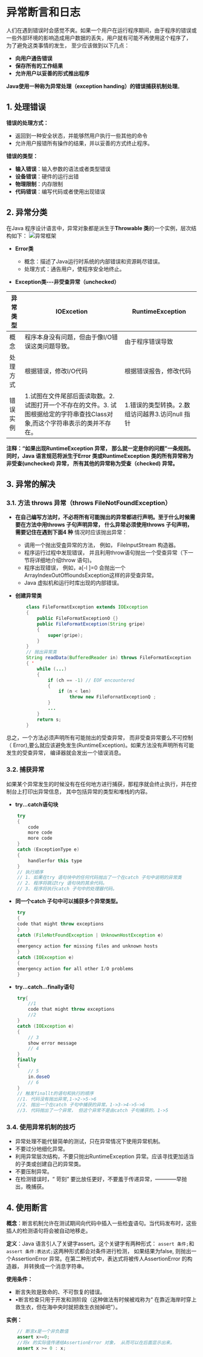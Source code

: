 # 异常断言和日志
人们在遇到错误时会感觉不爽。如果一个用户在运行程序期间，由于程序的错误或一些外部环境的影响造成用户数据的丢失，用户就有可能不再使用这个程序了， 为了避免这类事情的发生， 至少应该做到以下几点：

- **向用户通告错误**
- **保存所有的工作结果**
- **允许用户以妥善的形式推出程序**

**Java使用一种称为异常处理（exception handing）的错误捕获机制处理**。
## 1. 处理错误
**错误的处理方式：**
- 返回到一种安全状态，并能够然用户执行一些其他的命令
- 允许用户报错所有操作的结果，并以妥善的方式终止程序。

**错误的类型：**

- **输入错误**：输入参数的语法或者类型错误
- **设备错误**：硬件的运行出错
- **物理限制**：内存限制
- **代码错误**：编写代码或者使用出现错误

## 2. 异常分类
在Java 程序设计语言中，异常对象都是派生于**Throwable 类**的一个实例，层次结构如下：
![异常框架](E:/坚果云同步/atom书籍/Java核心技术第10版/res/异常框架.png)

- **Error类**

    - 概念：描述了Java运行时系统的内部错误和资源耗尽错误。
    - 处理方式：通告用户，使程序安全地终止。

- **Exception类---非受查异常（unchecked）**

| 异常类型 | IOExcetion | RuntimeException |
| -------- | ---------- | ---------------- |
| 概念     |      程序本身没有问题，但由于像I/O错误这类问题导致。      |              由于程序错误导致    |
| 处理方式 |    根据错误，修改I/O代码        | 根据错误报告，修改代码         |
|    错误实例      |  1.试图在文件尾部后面读取数。2. 试图打开一个不存在的文件。3. 试图根据给定的字符串查找Class对象,而这个字符串表示的类并不存在。        | 1.错误的类型转换。2.数组访问越界3.访问null 指针     |
**注释：“如果出现RuntimeException 异常， 那么就一定是你的问题”一条规则。同时，Java 语言规范将派生于Error 类或RuntimeException 类的所有异常称为非受查(unchecked) 异常， 所有其他的异常称为受查（checked) 异常。**
## 3. 异常的解决
### 3.1. 方法 throws 异常（throws  FileNotFoundException）
- **在自己编写方法时，不必将所有可能抛出的异常都进行声明。至于什么时候需要在方法中用throws 子句声明异常， 什么异常必须使用throws 子句声明， 需要记住在遇到下面4 种**
情况时应该抛出异常：

    - 调用一个抛出受査异常的方法， 例如， FilelnputStream 构造器。
    - 程序运行过程中发现错误， 并且利用throw语句抛出一个受查异常（下一节将详细地介绍throw 语句)。
    - 程序出现错误， 例如，a[-l ]=0 会抛出一个ArraylndexOutOffloundsException这样的非受查异常。
    - Java 虚拟机和运行时库出现的内部错误。
- **创建异常类**
    ```Java
        class FileFormatException extends IOException
        {
            public FileFormatExceptionO {}
            public FileFormatException(String gripe)
            {
                super(gripe);
            }
        }
        // 抛出异常类
        String readData(BufferedReader in) throws FileFormatException
        { '
            while (...)
            {
                if (ch == -1) // EOF encountered
                {
                    if (n < len)
                        throw new FileFornatExceptionQ ;
                }
                ...
            }
            return s;
        }    
    ```
总之，一个方法必须声明所有可能抛出的受查异常， 而非受查异常要么不可控制（ Error),要么就应该避免发生(RuntimeException)。如果方法没有声明所有可能发生的受查异常， 编译器就会发出一个错误消息。
### 3.2. 捕获异常
如果某个异常发生的时候没有在任何地方进行捕获，那程序就会终止执行，并在控制台上打印出异常信息， 其中包括异常的类型和堆栈的内容。

- **try...catch语句块**
```Java
    try
    {
        code
        more code
        more code
    }
    catch (ExceptionType e)
    {
        handlerfor this type
    }
    // 执行顺序
    // 1. 如果在try 语句块中的任何代码抛出了一个在catch 子句中说明的异常类
    // 2. 程序将跳过try 语句块的其余代码。
    // 3. 程序将执行catch 子句中的处理器代码。
```

- **同一个catch 子句中可以捕获多个异常类型。**
```Java
    try
    {
    code that might throw exceptions
    }
    catch (FileNotFoundException | UnknownHostException e)
    {
    emergency action for missing files and unknown hosts
    }
    catch (IOException e)
    {
    emergency action for all other I/O problems
    }
```
- **try...catch...finally语句**
```Java
    try{
        //1
        code that might throw exceptions
        //2
    }
    catch (IOException e)
    {
        // 3
        show error message
        // 4
    }
    finally
    {
        // 5
        in.doseO
        // 6
    }
    // 触发finallt的语句和执行的顺序
    //1. 代码没有抛出异常,1->2->5->6
    //2. 抛出一个在catch 子句中捕获的异常。1->3->4->5->6
    //3. 代码抛出了一个异常， 但这个异常不是由catch 子句捕获的。1->5
```
### 3.4. 使用异常机制的技巧
- 异常处理不能代替简单的测试，只在异常情况下使用异常机制。
- 不要过分地细化异常。
- 利用异常层次结构，不要只抛出RuntimeException 异常。应该寻找更加适当的子类或创建自己的异常类。
- 不要压制异常。
- 在检测错误时，“ 苛刻” 要比放任更好，不要羞于传递异常，————早抛出，晚捕获。

## 4. 使用断言
**概念**：断言机制允许在测试期间向代码中插入一些检査语句。当代码发布时，这些插人的检测语句将会被自动地移走。

**定义**：Java 语言引人了关键字assert。这个关键字有两种形式：
`assert 条件;`和`assert 条件:表达式;`这两种形式都会对条件进行检测， 如果结果为false, 则抛出一个AssertionError 异常。在第二种形式中，表达式将被传人AssertionError 的构造器， 并转换成一个消息字符串。

**使用条件：**
- 断言失败是致命的、不可恢复的错误。
- •断言检查只用于开发和测阶段（这种做法有时候被戏称为“ 在靠近海岸时穿上救生衣，但在海中央时就把救生衣抛掉吧”）。

**实例：**
```Java
    // 断言x是一个非负数值
    assert x>=0;
    //将x 的实际值传递给AssertionError 对象， 从而可以在后面显示出来。
    assert x >= 0 : x;
